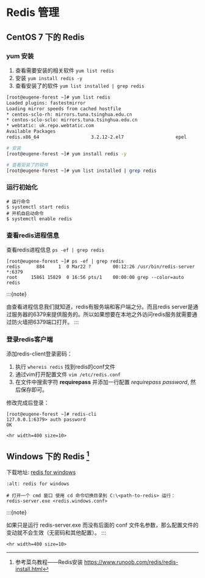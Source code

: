 # Redis 管理

## CentOS 7 下的 Redis

### yum 安装

1. 查看需要安装的相关软件 `yum list redis`
2. 安装 `yum install redis -y`
3. 查看安装了的软件 `yum list installed | grep redis`

```bash
[root@eugene-forest ~]# yum list redis
Loaded plugins: fastestmirror
Loading mirror speeds from cached hostfile
* centos-sclo-rh: mirrors.tuna.tsinghua.edu.cn
* centos-sclo-sclo: mirrors.tuna.tsinghua.edu.cn
* webtatic: uk.repo.webtatic.com
Available Packages
redis.x86_64                   3.2.12-2.el7                   epel

# 安装
[root@eugene-forest ~]# yum install redis -y

# 查看安装了的软件
[root@eugene-forest ~]# yum list installed | grep redis
```

### 运行初始化

```shell
# 运行命令
$ systemctl start redis
# 开机自启动命令
$ systemctl enable redis
```

### 查看redis进程信息

查看redis进程信息 `ps -ef | grep redis`

```shell
[root@eugene-forest ~]# ps -ef | grep redis
redis      884     1  0 Mar22 ?        00:12:26 /usr/bin/redis-server *:6379
root     15861 15829  0 16:56 pts/1    00:00:00 grep --color=auto redis
```

:::{note}

由查看进程信息我们就知道，redis有服务端和客户端之分。而且redis server是通过服务器的6379来提供服务的。所以如果想要在本地之外访问redis服务就需要通过防火墙把6379端口打开。
:::

### 登录redis客户端

添加redis-client登录密码：

1. 执行 `whereis redis` 找到redis的conf文件
2. 通过vim打开配置文件 `vim /etc/redis.conf`
3. 在文件中搜索字符 **requirepass** 并添加一行配置 *requirepass password*, 然后保存即可。

修改完成后登录：

```shell
[root@eugene-forest ~]# redis-cli
127.0.0.1:6379> auth password
OK
```

```{raw} html
<hr width=400 size=10>
```

## Windows 下的 Redis [^id5]

下载地址: [redis for windows](https://github.com/tporadowski/redis/releases)

```{image} ./img//github-redis.png
:alt: redis for windows
```

```guess
# 打开一个 cmd 窗口 使用 cd 命令切换目录到 C:\<path-to-redis> 运行：
redis-server.exe <redis.windows.conf>
```

:::{note}

如果只是运行 redis-server.exe 而没有后面的 conf 文件名参数，那么配置文件的变动就不会生效（无密码和其他配置）。
:::

```{raw} html
<hr width=400 size=10>
```

[^id5]: 参考菜鸟教程——Redis安装 <https://www.runoob.com/redis/redis-install.html>

